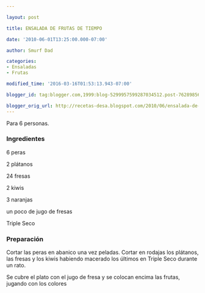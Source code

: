 ```yaml
---

layout: post

title: ENSALADA DE FRUTAS DE TIEMPO

date: '2010-06-01T13:25:00.000-07:00'

author: Smurf Dad

categories:
- Ensaladas
- Frutas

modified_time: '2016-03-16T01:53:13.943-07:00'

blogger_id: tag:blogger.com,1999:blog-5299957599287034512.post-7628985604898444613

blogger_orig_url: http://recetas-desa.blogspot.com/2010/06/ensalada-de-frutas-de-tiempo.html
---
```


Para 6 personas.

<h3>Ingredientes</h3>

6 peras

2 plátanos

24 fresas

2 kiwis

3 naranjas

un poco de jugo de fresas

Triple Seco

<h3>Preparación</h3>

Cortar las peras en abanico una vez peladas. Cortar en rodajas los plátanos, las fresas y los kiwis habiendo macerado los últimos en Triple Seco durante un rato.

Se cubre el plato con el jugo de fresa y se colocan encima las frutas, jugando con los colores